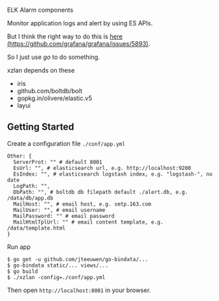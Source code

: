 ELK Alarm components

Monitor application logs and alert by using ES APIs.

But I think the right way to do this is [here (https://github.com/grafana/grafana/issues/5893)](https://github.com/grafana/grafana/issues/5893).

So I just use *go* to do something.

xzlan depends on these

* iris
* github.com/boltdb/bolt
* gopkg.in/olivere/elastic.v5
* layui

## Getting Started

Create a configuration file `./conf/app.yml`

```
Other: {
  ServerProt: "" # default 8001
  EsUrl: "", # elasticsearch url, e.g. http://localhost:9200
  EsIndex: "", # elasticsearch logstash index, e.g. "logstash-", no date
  LogPath: "", 
  DbPath: "", # boltdb db filepath default ./alert.db, e.g. /data/db/app.db
  MailHost: "", # email host, e.g. smtp.163.com
  MailUser: "", # email username
  MailPassword: "" # email password
  MailHtmlTplUrl: "" # email content template, e.g. /data/template.html
}
```

Run app

```
$ go get -u github.com/jteeuwen/go-bindata/...
$ go-bindata static/... views/...
$ go build
$ ./xzlan -config=./conf/app.yml
```

Then open `http://localhost:8001` in your browser.
